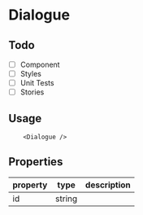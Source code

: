 # Dialogue

## Todo

- [ ] Component
- [ ] Styles
- [ ] Unit Tests
- [ ] Stories

## Usage

```tsx
    <Dialogue />
```

## Properties
| property | type   | description |
|----------|--------|-------------|
| id       | string |             |
